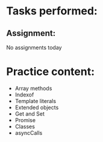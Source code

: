 # Tasks performed:

## Assignment:
No assignments today

# Practice content:

- Array methods
- Indexof
- Template literals
- Extended objects
- Get and Set
- Promise
- Classes
- asyncCalls

